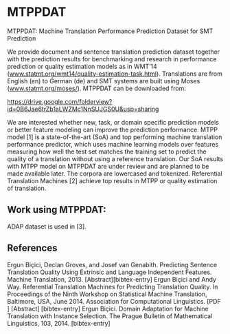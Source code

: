 MTPPDAT
=======

MTPPDAT: Machine Translation Performance Prediction Dataset for SMT Prediction

We provide document and sentence translation prediction dataset together with the prediction results for benchmarking and research in performance prediction or quality estimation models as in WMT’14 (www.statmt.org/wmt14/quality-estimation-task.html). Translations are from English (en) to German (de) and SMT systems are built using Moses (www.statmt.org/moses/). MTPPDAT can be downloaded from:

https://drive.google.com/folderview?id=0B6Jae6trZb1aLWZMc1NnSUJGS0U&usp=sharing

We are interested whether new, task, or domain specific prediction models or better feature modeling can improve the prediction performance. MTPP model [1] is a state-of-the-art (SoA) and top performing machine translation performance predictor, which uses machine learning models over features measuring how well the test set matches the training set to predict the quality of a translation without using a reference translation. Our SoA results with MTPP model on MTPPDAT are under review and are planned to be made available later. The corpora are lowercased and tokenized. Referential Translation Machines [2] achieve top results in MTPP or quality estimation of translation.

Work using MTPPDAT:
-------------------

ADAP dataset is used in [3].


References
----------

Ergun Biçici, Declan Groves, and Josef van Genabith. Predicting Sentence Translation Quality Using Extrinsic and Language Independent Features. Machine Translation, 2013. [Abstract][bibtex-entry]
Ergun Biçici and Andy Way. Referential Translation Machines for Predicting Translation Quality. In Proceedings of the Ninth Workshop on Statistical Machine Translation, Baltimore, USA, June 2014. Association for Computational Linguistics. [PDF ] [Abstract] [bibtex-entry]
Ergun Biçici. Domain Adaptation for Machine Translation with Instance Selection. The Prague Bulletin of Mathematical Linguistics, 103, 2014. [bibtex-entry]


